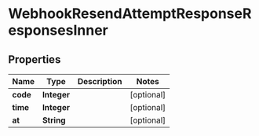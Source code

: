 

# WebhookResendAttemptResponseResponsesInner


## Properties

| Name | Type | Description | Notes |
|------------ | ------------- | ------------- | -------------|
|**code** | **Integer** |  |  [optional] |
|**time** | **Integer** |  |  [optional] |
|**at** | **String** |  |  [optional] |



